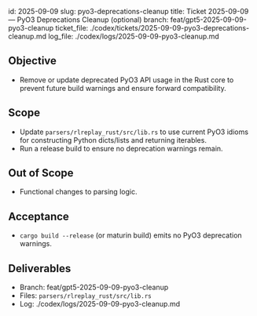 id: 2025-09-09
slug: pyo3-deprecations-cleanup
title: Ticket 2025-09-09 — PyO3 Deprecations Cleanup (optional)
branch: feat/gpt5-2025-09-09-pyo3-cleanup
ticket_file: ./codex/tickets/2025-09-09-pyo3-deprecations-cleanup.md
log_file: ./codex/logs/2025-09-09-pyo3-cleanup.md

## Objective
- Remove or update deprecated PyO3 API usage in the Rust core to prevent future build warnings and ensure forward compatibility.

## Scope
- Update `parsers/rlreplay_rust/src/lib.rs` to use current PyO3 idioms for constructing Python dicts/lists and returning iterables.
- Run a release build to ensure no deprecation warnings remain.

## Out of Scope
- Functional changes to parsing logic.

## Acceptance
- `cargo build --release` (or maturin build) emits no PyO3 deprecation warnings.

## Deliverables
- Branch: feat/gpt5-2025-09-09-pyo3-cleanup
- Files: `parsers/rlreplay_rust/src/lib.rs`
- Log: ./codex/logs/2025-09-09-pyo3-cleanup.md

